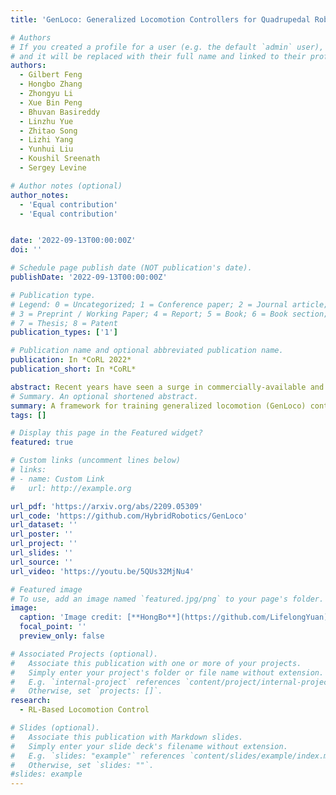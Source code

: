 ```yaml
---
title: 'GenLoco: Generalized Locomotion Controllers for Quadrupedal Robots'

# Authors
# If you created a profile for a user (e.g. the default `admin` user), write the username (folder name) here
# and it will be replaced with their full name and linked to their profile.
authors:
  - Gilbert Feng
  - Hongbo Zhang
  - Zhongyu Li
  - Xue Bin Peng
  - Bhuvan Basireddy
  - Linzhu Yue
  - Zhitao Song
  - Lizhi Yang
  - Yunhui Liu
  - Koushil Sreenath
  - Sergey Levine

# Author notes (optional)
author_notes:
  - 'Equal contribution'
  - 'Equal contribution'


date: '2022-09-13T00:00:00Z'
doi: ''

# Schedule page publish date (NOT publication's date).
publishDate: '2022-09-13T00:00:00Z'

# Publication type.
# Legend: 0 = Uncategorized; 1 = Conference paper; 2 = Journal article;
# 3 = Preprint / Working Paper; 4 = Report; 5 = Book; 6 = Book section;
# 7 = Thesis; 8 = Patent
publication_types: ['1']

# Publication name and optional abbreviated publication name.
publication: In *CoRL 2022*
publication_short: In *CoRL*

abstract: Recent years have seen a surge in commercially-available and affordable quadrupedal robots, with many of these platforms being actively used in research and industry. As the availability of legged robots grows, so does the need for controllers that enable these robots to perform useful skills. However, most learning-based frameworks for controller development focus on training robot-specific controllers, a process that needs to be repeated for every new robot. In this work, we introduce a framework for training generalized locomotion (GenLoco) controllers for quadrupedal robots. Our framework synthesizes general-purpose locomotion controllers that can be deployed on a large variety of quadrupedal robots with similar morphologies. We present a simple but effective morphology randomization method that procedurally generates a diverse set of simulated robots for training. We show that by training a controller on this large set of simulated robots, our models acquire more general control strategies that can be directly transferred to novel simulated and real-world robots with diverse morphologies, which were not observed during training.
# Summary. An optional shortened abstract.
summary: A framework for training generalized locomotion (GenLoco) controllers for quadrupedal robots.
tags: []

# Display this page in the Featured widget?
featured: true

# Custom links (uncomment lines below)
# links:
# - name: Custom Link
#   url: http://example.org

url_pdf: 'https://arxiv.org/abs/2209.05309'
url_code: 'https://github.com/HybridRobotics/GenLoco'
url_dataset: ''
url_poster: ''
url_project: ''
url_slides: ''
url_source: ''
url_video: 'https://youtu.be/5QUs32MjNu4'

# Featured image
# To use, add an image named `featured.jpg/png` to your page's folder.
image:
  caption: 'Image credit: [**HongBo**](https://github.com/LifelongYuan)'
  focal_point: ''
  preview_only: false

# Associated Projects (optional).
#   Associate this publication with one or more of your projects.
#   Simply enter your project's folder or file name without extension.
#   E.g. `internal-project` references `content/project/internal-project/index.md`.
#   Otherwise, set `projects: []`.
research:
  - RL-Based Locomotion Control

# Slides (optional).
#   Associate this publication with Markdown slides.
#   Simply enter your slide deck's filename without extension.
#   E.g. `slides: "example"` references `content/slides/example/index.md`.
#   Otherwise, set `slides: ""`.
#slides: example
---
```

